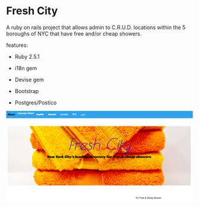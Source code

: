 # Fresh City 

A ruby on rails project that allows admin to C.R.U.D. locations within the 5 boroughs of NYC that have free and/or cheap showers.

features:

* Ruby 2.5.1

* i18n gem

* Devise gem

* Bootstrap

* Postgres/Postico

![alt text](https://raw.githubusercontent.com/AlfonsoArriola/read_me_images/master/freshcity.jpg )

